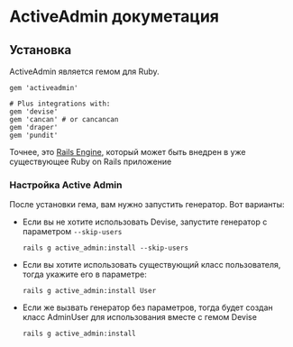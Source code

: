 # ActiveAdmin докуметация

## Установка

ActiveAdmin является гемом для Ruby.

```
gem 'activeadmin'

# Plus integrations with:
gem 'devise'
gem 'cancan' # or cancancan
gem 'draper'
gem 'pundit'
```

Точнее, это [Rails Engine](http://guides.rubyonrails.org/engines.html), который может быть внедрен в уже существующее Ruby on Rails приложение

### Настройка Active Admin

После установки гема, вам нужно запустить генератор. Вот варианты:

- Если вы не хотите использовать Devise, запустите генератор с параметром ```--skip-users```

	```rails g active_admin:install --skip-users```
	
- Если вы хотите использовать существующий класс пользователя, тогда укажите его в параметре:

	```rails g active_admin:install User```

- Если же вызвать генератор без параметров, тогда будет создан класс AdminUser для использования вместе с гемом Devise

	```rails g active_admin:install```

